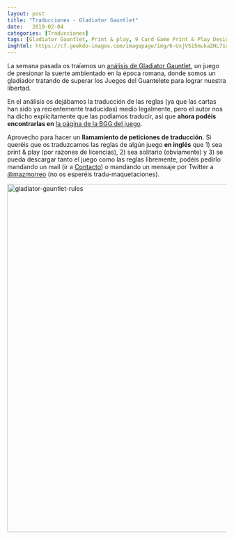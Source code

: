 ```yaml
---
layout: post
title: "Traducciones - Gladiator Gauntlet"
date:   2019-02-04
categories: [Traducciones]
tags: [Gladiator Gauntlet, Print & play, 9 Card Game Print & Play Design Contest, Traducciones]
imghtml: https://cf.geekdo-images.com/imagepage/img/6-UxjVSi5mukaZHL71uymQxj3iQ=/fit-in/900x600/filters:no_upscale()/pic3543520.png
---
```


La semana pasada os traíamos un [análisis de Gladiator Gauntlet]({{site.baseur}}/2019/02/02/analisis-gladiator-gauntlet/),
 un juego de presionar la suerte ambientado en la época romana, donde somos un
 gladiador 
tratando de superar los Juegos del Guantelete para lograr nuestra libertad.

En el análisis os dejábamos la traducción de las reglas (ya que las cartas han
sido ya recientemente traducidas) medio legalmente, pero el autor nos ha dicho
explícitamente que las podíamos traducir, así que **ahora podéis encontrarlas en**
[la página de la BGG del juego](https://www.boardgamegeek.com/filepage/176343/gladiator-gauntlet-reglas-v12-en-espanol-spanish-r).

Aprovecho para hacer un **llamamiento de peticiones de traducción**. Si queréis
que os traduzcamos las reglas de algún juego **en inglés** que 1) sea print &
play (por razones de licencias), 2) sea solitario (obviamente) y 3) se pueda
descargar tanto el juego como las reglas libremente, podéis pedirlo mandando
un mail (ir a [Contacto]({{site.baseurl}}/contacto/)) o 
mandando un mensaje por Twitter a [@mazmorreo](https://twitter.com/mazmorreo)
(no os esperéis tradu-maquetaciones).

<a data-flickr-embed="true"
href="https://www.flickr.com/photos/165706612@N02/46259968224/in/dateposted-public/"
title="gladiator-gauntlet-rules"><img
src="https://farm5.staticflickr.com/4880/46259968224_8001fe9588_c.jpg"
width="564" height="800" alt="gladiator-gauntlet-rules"></a><script async
src="//embedr.flickr.com/assets/client-code.js" charset="utf-8"></script>
